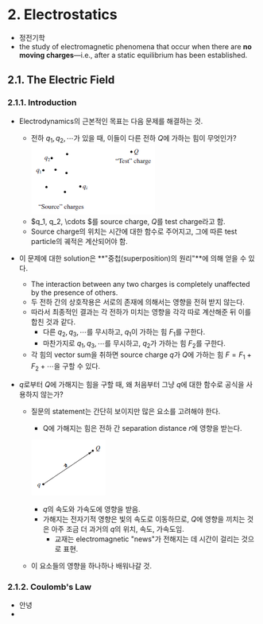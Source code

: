 # 2. Electrostatics

* 정전기학
* the study of electromagnetic phenomena that occur when there are **no moving charges**—i.e., after a static equilibrium has been established.

## 2.1. The Electric Field

### 2.1.1. Introduction

* Electrodynamics의 근본적인 목표는 다음 문제를 해결하는 것.
  * 전하 $q_1, q_2, \cdots$가 있을 때, 이들이 다른 전하 $Q$에 가하는 힘이 무엇인가?
    ![image-20220122083855908](\images\ED_1.png)
  * $q_1, q_2, \cdots $를 source charge, $Q$를 test charge라고 함.
  * Source charge의 위치는 시간에 대한 함수로 주어지고, 그에 따른 test particle의 궤적은 계산되어야 함.
* 이 문제에 대한 solution은 **"중첩(superposition)의 원리"**에 의해 얻을 수 있다.
  * The interaction between any two charges is completely unaffected by the presence of others.
  * 두 전하 간의 상호작용은 서로의 존재에 의해서는 영향을 전혀 받지 않는다.
  * 따라서 최종적인 결과는 각 전하가 미치는 영향을 각각 따로 계산해준 뒤 이를 합친 것과 같다.
    * 다른 $q_2, q_3, \cdots$를 무시하고, $q_1$이 가하는 힘 $F_1$를 구한다.
    * 마찬가지로 $q_1,q_3, \cdots$를 무시하고, $q_2$가 가하는 힘 $F_2$를 구한다.
  * 각 힘의 vector sum을 취하면 source charge $q$가 $Q$에 가하는 힘 $F = F_1+ F_2 + \cdots$을 구할 수 있다.

* $q$로부터 $Q$에 가해지는 힘을 구할 때, 왜 처음부터 그냥 $q$에 대한 함수로 공식을 사용하지 않는가?

  * 질문의 statement는 간단히 보이지만 많은 요소를 고려해야 한다.

    * Q에 가해지는 힘은 전하 간 separation distance $r$에 영향을 받는다.

    ![image-20220122083926284](\images\ED_2.png)

    * $q$의 속도와 가속도에 영향을 받음.
    * 가해지는 전자기적 영향은 빛의 속도로 이동하므로, $Q$에 영향을 끼치는 것은 아주 조금 더 과거의 $q$의 위치, 속도, 가속도임.
      * 교재는 electromagnetic "news"가 전해지는 데 시간이 걸리는 것으로 표현.

  * 이 요소들의 영향을 하나하나 배워나갈 것.





### 2.1.2. Coulomb's Law

* 안녕
* 